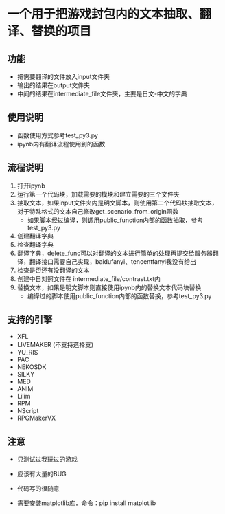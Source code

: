 # 一个用于把游戏封包内的文本抽取、翻译、替换的项目

## 功能
* 把需要翻译的文件放入input文件夹
* 输出的结果在output文件夹
* 中间的结果在intermediate_file文件夹，主要是日文-中文的字典

## 使用说明
* 函数使用方式参考test_py3.py
* ipynb内有翻译流程使用到的函数

## 流程说明
1. 打开ipynb
2. 运行第一个代码块，加载需要的模块和建立需要的三个文件夹
3. 抽取文本，如果input文件夹内是明文脚本，则使用第二个代码块抽取文本，对于特殊格式的文本自己修改get_scenario_from_origin函数
   * 如果脚本经过编译，则调用public_function内部的函数抽取，参考test_py3.py
4. 创建翻译字典
5. 检查翻译字典
6. 翻译字典，delete_func可以对翻译的文本进行简单的处理再提交给服务器翻译，翻译接口需要自己实现，baidufanyi、tencentfanyi我没有给出
7. 检查是否还有没翻译的文本
8. 创建中日对照文件在 intermediate_file/contrast.txt内
9. 替换文本，如果是明文脚本则直接使用ipynb内的替换文本代码块替换
   * 编译过的脚本使用public_function内部的函数替换，参考test_py3.py

## 支持的引擎
* XFL
* LIVEMAKER (不支持选择支)
* YU_RIS
* PAC
* NEKOSDK
* SILKY
* MED
* ANIM
* Lilim
* RPM
* NScript
* RPGMakerVX

## 注意
* 只测试过我玩过的游戏
* 应该有大量的BUG
* 代码写的很随意

* 需要安装matplotlib库，命令：pip install matplotlib
